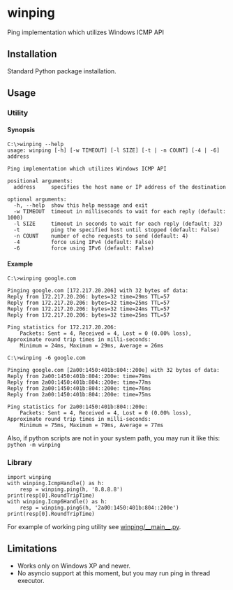 winping
=======

Ping implementation which utilizes Windows ICMP API

## Installation

Standard Python package installation.

## Usage

### Utility

#### Synopsis

```
C:\>winping --help
usage: winping [-h] [-w TIMEOUT] [-l SIZE] [-t | -n COUNT] [-4 | -6] address

Ping implementation which utilizes Windows ICMP API

positional arguments:
  address     specifies the host name or IP address of the destination

optional arguments:
  -h, --help  show this help message and exit
  -w TIMEOUT  timeout in milliseconds to wait for each reply (default: 1000)
  -l SIZE     timeout in seconds to wait for each reply (default: 32)
  -t          ping the specified host until stopped (default: False)
  -n COUNT    number of echo requests to send (default: 4)
  -4          force using IPv4 (default: False)
  -6          force using IPv6 (default: False)

```

#### Example

```
C:\>winping google.com

Pinging google.com [172.217.20.206] with 32 bytes of data:
Reply from 172.217.20.206: bytes=32 time=29ms TTL=57
Reply from 172.217.20.206: bytes=32 time=25ms TTL=57
Reply from 172.217.20.206: bytes=32 time=24ms TTL=57
Reply from 172.217.20.206: bytes=32 time=25ms TTL=57

Ping statistics for 172.217.20.206:
    Packets: Sent = 4, Received = 4, Lost = 0 (0.00% loss),
Approximate round trip times in milli-seconds:
    Minimum = 24ms, Maximum = 29ms, Average = 26ms

C:\>winping -6 google.com

Pinging google.com [2a00:1450:401b:804::200e] with 32 bytes of data:
Reply from 2a00:1450:401b:804::200e: time=79ms
Reply from 2a00:1450:401b:804::200e: time=77ms
Reply from 2a00:1450:401b:804::200e: time=76ms
Reply from 2a00:1450:401b:804::200e: time=75ms

Ping statistics for 2a00:1450:401b:804::200e:
    Packets: Sent = 4, Received = 4, Lost = 0 (0.00% loss),
Approximate round trip times in milli-seconds:
    Minimum = 75ms, Maximum = 79ms, Average = 77ms

```

Also, if python scripts are not in your system path, you may run it like this: `python -m winping`

### Library

```python3
import winping
with winping.IcmpHandle() as h:
    resp = winping.ping(h, '8.8.8.8')
print(resp[0].RoundTripTime)
with winping.Icmp6Handle() as h:
    resp = winping.ping6(h, '2a00:1450:401b:804::200e')
print(resp[0].RoundTripTime)
```

For example of working ping utility see [winping/\_\_main\_\_.py](winping/__main__.py).

## Limitations

* Works only on Windows XP and newer.
* No asyncio support at this moment, but you may run ping in thread executor.
